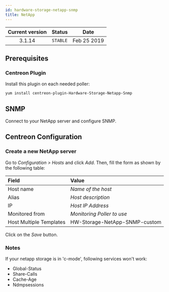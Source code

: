 ```yaml
---
id: hardware-storage-netapp-snmp
title: NetApp
---
```


| Current version | Status | Date |
| :-: | :-: | :-: |
| 3.1.14 | `STABLE` | Feb 25 2019 |

## Prerequisites

### Centreon Plugin

Install this plugin on each needed poller:

``` shell
yum install centreon-plugin-Hardware-Storage-Netapp-Snmp
```

## SNMP

Connect to your NetApp server and configure SNMP.

## Centreon Configuration

### Create a new NetApp server

Go to *Configuration \> Hosts* and click *Add*. Then, fill the form as shown by
the following table:

| Field                                | Value                         |
| :----------------------------------- | :---------------------------- |
| Host name                            | *Name of the host*            |
| Alias                                | *Host description*            |
| IP                                   | *Host IP Address*             |
| Monitored from                       | *Monitoring Poller to use*    |
| Host Multiple Templates              | HW-Storage-NetApp-SNMP-custom |

Click on the *Save* button.

### Notes

If your netapp storage is in 'c-mode', following services won't work:

  - Global-Status
  - Share-Calls
  - Cache-Age
  - Ndmpsessions

